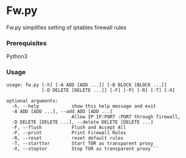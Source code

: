 # Fw.py

Fw.py simplifies setting of iptables firewall rules

### Prerequisites

Python3

### Usage

```
usage: fw.py [-h] [-A ADD [ADD ...]] [-B BLOCK [BLOCK ...]]
             [-D DELETE [DELETE ...]] [-F] [-P] [-R] [-T] [-X]

optional arguments:
  -h, --help            show this help message and exit
  -A ADD [ADD ...], --add ADD [ADD ...]
                        Allow IP IP:PORT :PORT through firewall,
  -D DELETE [DELETE ...], --delete DELETE [DELETE ...]
  -F, --flush           Flush and Accept All
  -P, --print           Print Firewall Rules
  -R, --reset           reset default rules
  -T, --starttor        Start TOR as transparent proxy
  -X, --stoptor         Stop TOR as transparent proxy```

```


